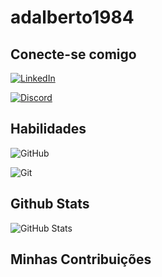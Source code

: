 
# adalberto1984

## Conecte-se comigo
[![LinkedIn](https://img.shields.io/badge/LinkedIn-00?style=for-the-badge&logo=linkedin&logoColor=0E76A8)](https://www.linkedin.com/in/adalberto-neto-1382a113b/)

[![Discord](https://img.shields.io/badge/Discord-112?style=for-the-badge&logo=discord)](https://www.discord.com/in/adalberto0126/)

## Habilidades
![GitHub](https://img.shields.io/badge/github-%23121011.svg?style=for-the-badge&logo=github&logoColor=white)

![Git](https://img.shields.io/badge/git-%23F05033.svg?style=for-the-badge&logo=git&logoColor=white)


## Github Stats
![GitHub Stats](https://github-readme-stats.vercel.app/api?username=adalberto1984&theme=transparent&bg_color=000&border_color=30A3DC&show_icons=true&icon_color=30A3DC&title_color=E94D5F&text_color=FFF)

## Minhas Contribuições




